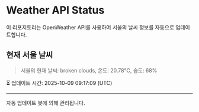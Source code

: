 
# Weather API Status

이 리포지토리는 OpenWeather API를 사용하여 서울의 날씨 정보를 자동으로 업데이트합니다.

## 현재 서울 날씨
> 서울의 현재 날씨: broken clouds, 온도: 20.78°C, 습도: 68%

⏳ 업데이트 시간: 2025-10-09 09:17:09 (UTC)

---
자동 업데이트 봇에 의해 관리됩니다.
